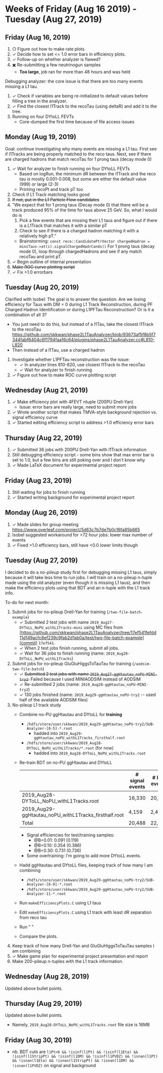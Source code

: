 # Weeks of Friday (Aug 16 2019) - Tuesday (Aug 27, 2019)

## Friday (Aug 16, 2019)

1. ○ Figure out how to make rate plots.
2. ✓ Decide how to set <= 1.0 error bars in efficiency plots.
3. ✓ Follow-up on whether analyzer is flawed?
4. ✖️ Re-submitting a few neutrinogun samples 
   * **Too large**, job ran for more than 48 hours and was held

Debugging analyzer: the core issue is that there are too many events missing a
L1 tau.
1. ✓ Check if variables are being re-initialized to default values before filling a tree in
   the analyzer.
2. ✓ Find the closest l1Track to the recoTau (using deltaR) and add it to the tree.
3. Running on four DYtoLL FEVTs
   * Core-dumped the first time because of file access issues

## Monday (Aug 19, 2019)

Goal: continue investigating why many events are missing a L1 tau. 
First see if l1Tracks are being properly matched to the reco taus.
Next, see if there are charged hadrons that match recoTau for 1 prong taus (decay mode 0)


1. ✓ Wait for analyzer to finish running on four DYtoLL FEVTs
   * Based on logRun, the minimum dR between the l1Track and the reco tau is
     mostly 0.001-0.008, but some are either the default value (999) or large (2-3)
   * Printing recoPt and track pT too 
2. Check if L1 Track matching looks good 
3. ~~If not, put in the L1 Particle Flow candidates~~
4. "We expect that for 1 prong taus (Decay mode 0) that there will be a track
   produced 95% of the time for taus above 25 GeV. So, what I would do is
   1) Pick a few events that are missing their L1 taus and figure out if
      there is a L1Track that matches it with a similar pT
   2) Check to see if there is a charged hadron matching it with a 
      relatively high pT."
   * Brainstorming: 
     `const reco::CandidatePtrVector chargedHadron = miniTaus->at(i).signalChargedHadrCands()`
     For 1 prong taus (decay mode 0), loop through chargedHadrons and see if any
     match recoTau and print pT.
5. ✓ Begin outline of internal presentation
6. ~~Make ROC curve plotting script~~
7. ✓ Fix >1.0 errorbars

## Tuesday (Aug 20, 2019)

Clarified with Isobel:
The goal is to answer the question: Are we losing efficiency for Taus with DM = 0 during L1 Track 
Reconstruction, during PF Charged Hadron Identification or during L1PFTau Reconstruction? Or is it
a combination of all 3?

* You just need to do this, but instead of a l1Tau, take the closest l1Track to the recoTau
https://github.com/skkwan/phase2L1TauAnalyzer/blob/93673af5f8b5f7344fabf6404c6f1794faaf6c64/plugins/phase2L1TauAnalyzer.cc#L810-L820
* Then instead of a l1Tau, use a charged hadron

1. Investigate whether L1PFTau reconstruction was the issue:
   * ✓ In analyzer lines 810-820, use closest l1Track to the recoTau
   * ✓ Wait for analyzer to finish running
2. ✓ Figure out how to make ROC curve plotting script
   
## Wednesday (Aug 21, 2019)

1. ✓ Make efficiency plot with 4FEVT ntuple (200PU Drell-Yan)
   * Issue: error bars are really large, need to submit more jobs
2. ✓ Wrote another script that makes TMVA-style background rejection vs. signal efficiency curve
3. ✓ Started editing efficiency script to address >1.0 efficiency error bars

## Thursday (Aug 22, 2019)

1. ✓ Submitted 36 jobs with 200PU Drell-Yan with l1Track information
2. Still debugging efficiency script - some bins show that max error bar is set to 1.0, but
   a few bins are still poking over and I don't know why 
3. ✓ Made LaTeX document for experimental project report

## Friday (Aug 23, 2019)

1. Still waiting for jobs to finish running
2. ✓ Started writing background for experimental project report

## Monday (Aug 26, 2019)

1. ✓ Made slides for group meeting https://www.overleaf.com/project/5d63c7b7de7b0c16fa85b665
2. Isobel suggested workaround for >72 hour jobs: lower max number of events
3. ✓ Fixed >1.0 efficiency bars, still have <0.0 lower limits though

## Tuesday (Aug 27, 2019)

I decided to do a *no-pileup* study first for debugging missing L1 taus, simply because it will
take less time to run jobs. I will train on a no-pileup n-tuple made using the old analyzer
(even though it is missing L1 taus), and then make the efficiency plots using that BDT and an
n-tuple with the L1 track info.

To-do for next month:
1. Submit jobs for no-pileup Drell-Yan for training (`/two-file-batch-example`)
   * ✓ Submitted 2 test jobs with name `2019_Aug27-DYToLL_NoPU_withL1Tracks-mini` using MC files from
   [https://github.com/skkwan/phase2L1TauAnalyzer/tree/17ef541fefdd11d149acfc8ef239c9fab2d1ab0a/test/two-file-batch-example](commit)
   `17ef541`.
   * ✓ When 2 test jobs finish running, submit all jobs.
   * ✓ Wait for 36 jobs to finish running (name: `2019_Aug28-DYToLL_NoPU_withL1Tracks`)
2. Submit jobs for no-pileup GluGluHiggsToTauTau for training (`/aodsim-two-file-batch`)
   * ✓ ~~Submitted 2 test jobs with name `2019_Aug27-ggHtautau_noPU-MINI-try2`.~~ Failed because I used MINIAODSIM 
     instead of AODSIM
   * ✓ Re-submitted 2 jobs (name: `2019_Aug28-ggHtautau_noPU-MINI-try2`)
   * ✓ 130 jobs finished (name: `2019_Aug29-ggHtautau_noPU-try2` -- used half of the available AODSIM files)
3. No-pileup L1 track study
   * Combine no-PU ggHtautau and DYtoLL for **training**
     * `/hdfs/store/user/skkwan/2019_Aug29-ggHtautau_noPU-try2/SUB-Analyzer-[0-5]-*.root`
       * hadded into `2019_Aug29-ggHtautau_noPU_withL1Tracks_firsthalf.root`
     * `/hdfs/store/user/skkwan/2019_Aug28-DYToLL_NoPU_withL1Tracks/*.root` (for now)
       * hadded into `2019_Aug28-DYToLL_NoPU_withL1Tracks.root` 
   * Re-train BDT on no-PU ggHtautau and DYtoLL
     
     |                                                       | # signal events | # bkg events |
     |-------------------------------------------------------|-----------------|--------------|
     | 2019_Aug28-DYToLL_NoPU_withL1Tracks.root              | 16,330          | 20,420       |
     | 2019_Aug29-ggHtautau_noPU_withL1Tracks_firsthalf.root | 4,159           | 2,425        |
     | Total                                                 | 20,488          | 22,844       |

     * Signal efficiencies for test/training samples:
       * @B=0.01: 0.091 (0.119)
       * @B=0.10: 0.354 (0.386)
       * @B=0.30: 0.731 (0.736)
     * Some overtraining: I'm going to add more DYtoLL events.

   * Hadd ggHtautau and DYtoLL files, keeping track of how many I am combining
     * `/hdfs/store/user/skkwan/2019_Aug29-ggHtautau_noPU-try2/SUB-Analyzer-[6-9]-*.root`
     * `/hdfs/store/user/skkwan/2019_Aug29-ggHtautau_noPU-try2/SUB-Analyzer-11-*.root`
   * Run `makeEfficiencyPlots.C` using L1 taus
   * Edit `makeEfficiencyPlots.C` using L1 track with least dR separation from reco tau
   * Run " " 
   * Compare the plots.
4. Keep track of how many Drell-Yan and GluGluHiggsToTauTau samples I am combining
5. ✓ Make game plan for experimental project presentation and report
6. Make 200-pileup n-tuples with the L1 track information.

## Wednesday (Aug 28, 2019)

Updated above bullet points.

## Thursday (Aug 29, 2019)

Updated above bullet points. 

- Namely, `2019_Aug28-DYToLL_NoPU_withL1Tracks.root` file size is 16MB

## Friday (Aug 30, 2019)

- nb. BDT cuts are `l1Pt>0 && !isinf(l1Pt) && !isinf(l1Eta) && !isinf(l1StripPt) && !isinf(l1DM) && !isinf(l1PVDZ) && !isnan(l1Pt) && !isnan(l1Eta) && !isnan(l1StripPt) && !isnan(l1DM) && !isnan(l1PVDZ)` on signal and background